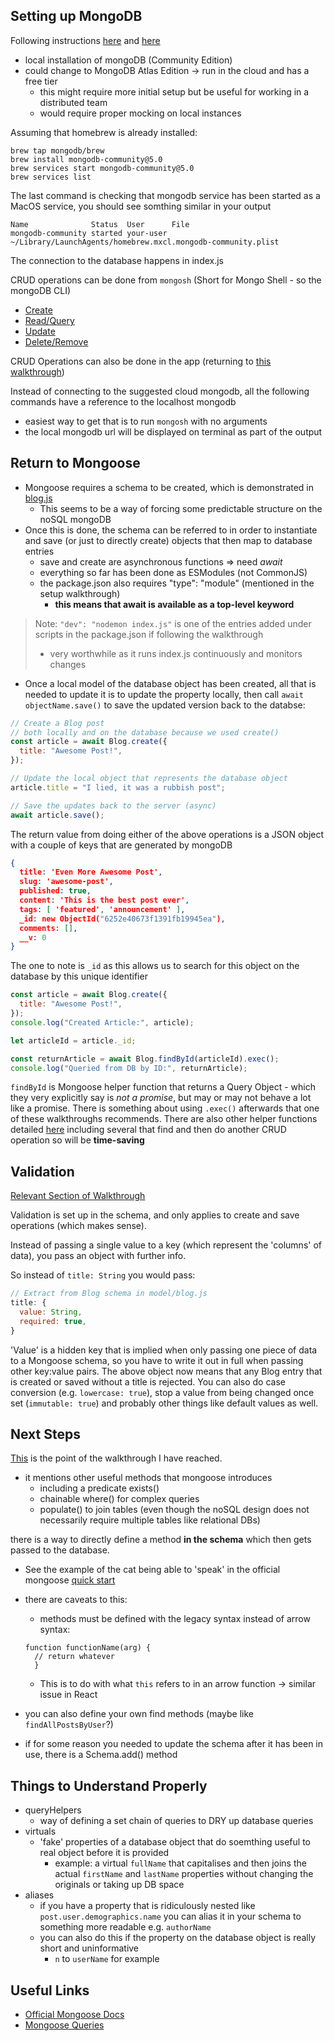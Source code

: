 ## Setting up MongoDB

Following instructions [here](https://www.mongodb.com/developer/how-to/getting-started-with-mongodb-and-mongoose/) and [here](https://www.mongodb.com/docs/manual/tutorial/install-mongodb-on-os-x/)

- local installation of mongoDB (Community Edition)
- could change to MongoDB Atlas Edition -> run in the cloud and has a free tier
  - this might require more initial setup but be useful for working in a distributed team
  - would require proper mocking on local instances

Assuming that homebrew is already installed:

```
brew tap mongodb/brew
brew install mongodb-community@5.0
brew services start mongodb-community@5.0
brew services list
```

The last command is checking that mongodb service has been started as a MacOS service, you should see somthing similar in your output

```
Name              Status  User      File
mongodb-community started your-user ~/Library/LaunchAgents/homebrew.mxcl.mongodb-community.plist
```

The connection to the database happens in index.js

CRUD operations can be done from `mongosh` (Short for Mongo Shell - so the mongoDB CLI)

- [Create](https://www.mongodb.com/docs/manual/tutorial/insert-documents/)
- [Read/Query](https://www.mongodb.com/docs/mongodb-shell/crud/read/#std-label-mongosh-read)
- [Update](https://www.mongodb.com/docs/manual/tutorial/update-documents/)
- [Delete/Remove](https://www.mongodb.com/docs/manual/tutorial/remove-documents/)

CRUD Operations can also be done in the app (returning to [this walkthrough](https://www.mongodb.com/developer/how-to/getting-started-with-mongodb-and-mongoose/#creating-a-schema-and-model))

Instead of connecting to the suggested cloud mongodb, all the following commands have a reference to the localhost mongodb

- easiest way to get that is to run `mongosh` with no arguments
- the local mongodb url will be displayed on terminal as part of the output

## Return to Mongoose

- Mongoose requires a schema to be created, which is demonstrated in [blog.js](./model/blog.js)
  - This seems to be a way of forcing some predictable structure on the noSQL mongoDB
- Once this is done, the schema can be referred to in order to instantiate and save (or just to directly create) objects that then map to database entries
  - save and create are asynchronous functions => need _await_
  - everything so far has been done as ESModules (not CommonJS)
  - the package.json also requires "type": "module" (mentioned in the setup walkthrough)
    - **this means that await is available as a top-level keyword**

> Note: `"dev": "nodemon index.js"` is one of the entries added under scripts in the package.json if following the walkthrough
>
> - very worthwhile as it runs index.js continuously and monitors changes

- Once a local model of the database object has been created, all that is needed to update it is to update the property locally, then call `await objectName.save()` to save the updated version back to the databse:

```js
// Create a Blog post
// both locally and on the database because we used create()
const article = await Blog.create({
  title: "Awesome Post!",
});

// Update the local object that represents the database object
article.title = "I lied, it was a rubbish post";

// Save the updates back to the server (async)
await article.save();
```

The return value from doing either of the above operations is a JSON object with a couple of keys that are generated by mongoDB

```json
{
  title: 'Even More Awesome Post',
  slug: 'awesome-post',
  published: true,
  content: 'This is the best post ever',
  tags: [ 'featured', 'announcement' ],
  _id: new ObjectId("6252e40673f1391fb19945ea"),
  comments: [],
  __v: 0
}
```

The one to note is `_id` as this allows us to search for this object on the database by this unique identifier

```js
const article = await Blog.create({
  title: "Awesome Post!",
});
console.log("Created Article:", article);

let articleId = article._id;

const returnArticle = await Blog.findById(articleId).exec();
console.log("Queried from DB by ID:", returnArticle);
```

`findById` is Mongoose helper function that returns a Query Object - which they very explicitly say is _not a promise_, but may or may not behave a lot like a promise.
There is something about using `.exec()` afterwards that one of these walkthroughs recommends.
There are also other helper functions detailed [here](https://mongoosejs.com/docs/queries.html) including several that find and then do another CRUD operation so will be **time-saving**

## Validation

[Relevant Section of Walkthrough](https://www.mongodb.com/developer/how-to/getting-started-with-mongodb-and-mongoose/#validation)

Validation is set up in the schema, and only applies to create and save operations (which makes sense).

Instead of passing a single value to a key (which represent the 'columns' of data), you pass an object with further info.

So instead of `title: String` you would pass:

```js
// Extract from Blog schema in model/blog.js
title: {
  value: String,
  required: true,
}
```

'Value' is a hidden key that is implied when only passing one piece of data to a Mongoose schema, so you have to write it out in full when passing other key:value pairs.
The above object now means that any Blog entry that is created or saved without a title is rejected.
You can also do case conversion (e.g. `lowercase: true`), stop a value from being changed once set (`immutable: true`) and probably other things like default values as well.

## Next Steps

[This](https://www.mongodb.com/developer/how-to/getting-started-with-mongodb-and-mongoose/#other-useful-methods) is the point of the walkthrough I have reached.

- it mentions other useful methods that mongoose introduces
  - including a predicate exists()
  - chainable where() for complex queries
  - populate() to join tables (even though the noSQL design does not necessarily require multiple tables like relational DBs)

there is a way to directly define a method **in the schema** which then gets passed to the database.

- See the example of the cat being able to 'speak' in the official mongoose [quick start](https://mongoosejs.com/docs/)
- there are caveats to this:
  - methods must be defined with the legacy syntax instead of arrow syntax:
  ```
  function functionName(arg) {
    // return whatever
    }
  ```
  - This is to do with what `this` refers to in an arrow function -> similar issue in React
- you can also define your own find methods (maybe like `findAllPostsByUser`?)

- if for some reason you needed to update the schema after it has been in use, there is a Schema.add() method

## Things to Understand Properly

- queryHelpers
  - way of defining a set chain of queries to DRY up database queries
- virtuals
  - 'fake' properties of a database object that do soemthing useful to real object before it is provided
    - example: a virtual `fullName` that capitalises and then joins the actual `firstName` and `lastName` properties without changing the originals or taking up DB space
- aliases
  - if you have a property that is ridiculously nested like `post.user.demographics.name` you can alias it in your schema to something more readable e.g. `authorName`
  - you can also do this if the property on the database object is really short and uninformative
    - `n` to `userName` for example

## Useful Links

- [Official Mongoose Docs](https://mongoosejs.com/docs/)
- [Mongoose Queries](https://mongoosejs.com/docs/queries.html)

